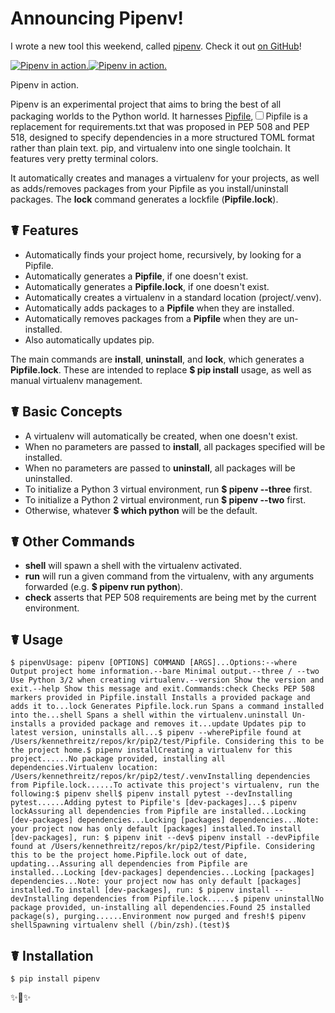 # Announcing Pipenv!

  I wrote a new tool this weekend, called [pipenv](https://github.com/kennethreitz/pipenv). Check it out [on GitHub](https://github.com/kennethreitz/pipenv)!

   [![Pipenv in action.](http://images.squarespace-cdn.com/content/v1/665498111876725f7613f1e6/1719666481609-H8X1V6B2ZMD2FPW71GWE/57b01-0b889-image-asset.gif)![Pipenv in action.]()](https://github.com/kennethreitz/pipenv)  

  Pipenv in action.

  

   Pipenv is an experimental project that aims to bring the best of all packaging worlds to the Python world. It harnesses [Pipfile](https://github.com/pypa/pipfile),<label for="sn-1" class="margin-toggle sidenote-number"></label><input type="checkbox" id="sn-1" class="margin-toggle"/><span class="sidenote">Pipfile is a replacement for requirements.txt that was proposed in PEP 508 and PEP 518, designed to specify dependencies in a more structured TOML format rather than plain text.</span> pip, and virtualenv into one single toolchain. It features very pretty terminal colors.

 It automatically creates and manages a virtualenv for your projects, as well as adds/removes packages from your Pipfile as you install/uninstall packages. The **lock** command generates a lockfile (**Pipfile.lock**).

 ## ☤ Features

 * Automatically finds your project home, recursively, by looking for a Pipfile.
* Automatically generates a **Pipfile**, if one doesn't exist.
* Automatically generates a **Pipfile.lock**, if one doesn't exist.
* Automatically creates a virtualenv in a standard location (project/.venv).
* Automatically adds packages to a **Pipfile** when they are installed.
* Automatically removes packages from a **Pipfile** when they are un\-installed.
* Also automatically updates pip.

 The main commands are **install**, **uninstall**, and **lock**, which generates a **Pipfile.lock**. These are intended to replace **$ pip install** usage, as well as manual virtualenv management.

 ## ☤ Basic Concepts

 * A virtualenv will automatically be created, when one doesn't exist.
* When no parameters are passed to **install**, all packages specified will be installed.
* When no parameters are passed to **uninstall**, all packages will be uninstalled.
* To initialize a Python 3 virtual environment, run **$ pipenv \-\-three** first.
* To initialize a Python 2 virtual environment, run **$ pipenv \-\-two** first.
* Otherwise, whatever **$ which python** will be the default.

 ## ☤ Other Commands

 * **shell** will spawn a shell with the virtualenv activated.
* **run** will run a given command from the virtualenv, with any arguments forwarded (e.g. **$ pipenv run python**).
* **check** asserts that PEP 508 requirements are being met by the current environment.

 ## ☤ Usage

 
```
$ pipenvUsage: pipenv [OPTIONS] COMMAND [ARGS]...Options:--where Output project home information.--bare Minimal output.--three / --two Use Python 3/2 when creating virtualenv.--version Show the version and exit.--help Show this message and exit.Commands:check Checks PEP 508 markers provided in Pipfile.install Installs a provided package and adds it to...lock Generates Pipfile.lock.run Spans a command installed into the...shell Spans a shell within the virtualenv.uninstall Un-installs a provided package and removes it...update Updates pip to latest version, uninstalls all...$ pipenv --wherePipfile found at /Users/kennethreitz/repos/kr/pip2/test/Pipfile. Considering this to be the project home.$ pipenv installCreating a virtualenv for this project......No package provided, installing all dependencies.Virtualenv location: /Users/kennethreitz/repos/kr/pip2/test/.venvInstalling dependencies from Pipfile.lock......To activate this project's virtualenv, run the following:$ pipenv shell$ pipenv install pytest --devInstalling pytest......Adding pytest to Pipfile's [dev-packages]...$ pipenv lockAssuring all dependencies from Pipfile are installed...Locking [dev-packages] dependencies...Locking [packages] dependencies...Note: your project now has only default [packages] installed.To install [dev-packages], run: $ pipenv init --dev$ pipenv install --devPipfile found at /Users/kennethreitz/repos/kr/pip2/test/Pipfile. Considering this to be the project home.Pipfile.lock out of date, updating...Assuring all dependencies from Pipfile are installed...Locking [dev-packages] dependencies...Locking [packages] dependencies...Note: your project now has only default [packages] installed.To install [dev-packages], run: $ pipenv install --devInstalling dependencies from Pipfile.lock......$ pipenv uninstallNo package provided, un-installing all dependencies.Found 25 installed package(s), purging......Environment now purged and fresh!$ pipenv shellSpawning virtualenv shell (/bin/zsh).(test)$
```
 ## 

 ## ☤ Installation

 
```
$ pip install pipenv
```
 ✨🍰✨

  